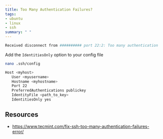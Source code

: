 ```yaml
---
title: Too Many Authentication Failures?
tags:
- ubuntu
- linux
- ssh
summary: " "
---
```


```bash
Received disconnect from ########## port 22:2: Too many authentication failures
```

Add the ```IdentitiesOnly``` option to your config file

```bash
nano .ssh/config
```

```bash
Host <myhost>
   User <myusername>
   Hostname <myhostname>
   Port 22
   PreferredAuthentications publickey
   IdentityFile <path_to_key>
   IdentitiesOnly yes
```

## Resources

* <https://www.tecmint.com/fix-ssh-too-many-authentication-failures-error/>
